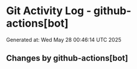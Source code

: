 # Git Activity Log - github-actions[bot]
Generated at: Wed May 28 00:46:14 UTC 2025
## Changes by github-actions[bot]
```diff
```
